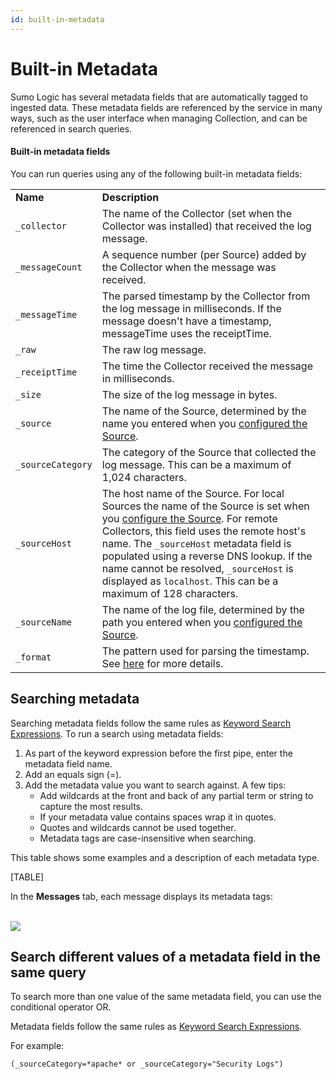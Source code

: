 ```yaml
---
id: built-in-metadata
---
```


# Built-in Metadata

Sumo Logic has several metadata fields that are automatically tagged to
ingested data. These metadata fields are referenced by the service in
many ways, such as the user interface when managing Collection, and can
be referenced in search queries.

#### Built-in metadata fields

You can run queries using any of the following built-in metadata fields:

|                   |                                                                                                                                                                                                                                                                                                                                                                                                                       |
|-------------------|-----------------------------------------------------------------------------------------------------------------------------------------------------------------------------------------------------------------------------------------------------------------------------------------------------------------------------------------------------------------------------------------------------------------------|
| **Name**          | **Description**                                                                                                                                                                                                                                                                                                                                                                                                       |
| `_collector`      | The name of the Collector (set when the Collector was installed) that received the log message.                                                                                                                                                                                                                                                                                                                       |
| `_messageCount`   | A sequence number (per Source) added by the Collector when the message was received.                                                                                                                                                                                                                                                                                                                                  |
| `_messageTime`    | The parsed timestamp by the Collector from the log message in milliseconds. If the message doesn't have a timestamp, messageTime uses the receiptTime.                                                                                                                                                                                                                                                                |
| `_raw`            | The raw log message.                                                                                                                                                                                                                                                                                                                                                                                                  |
| `_receiptTime`    | The time the Collector received the message in milliseconds.                                                                                                                                                                                                                                                                                                                                                          |
| `_size`           | The size of the log message in bytes.                                                                                                                                                                                                                                                                                                                                                                                 |
| `_source`         | The name of the Source, determined by the name you entered when you [configured the Source](../../../03Send-Data/Sources.md "Sources").                                                                                                                                                                                                                                                                               |
| `_sourceCategory` | The category of the Source that collected the log message. This can be a maximum of 1,024 characters.                                                                                                                                                                                                                                                                                                                 |
| `_sourceHost`     | The host name of the Source. For local Sources the name of the Source is set when you [configure the Source](../../../03Send-Data/Sources.md "Sources"). For remote Collectors, this field uses the remote host's name. The `_sourceHost` metadata field is populated using a reverse DNS lookup. If the name cannot be resolved, `_sourceHost` is displayed as `localhost`. This can be a maximum of 128 characters. |
| `_sourceName`     | The name of the log file, determined by the path you entered when you [configured the Source](../../../03Send-Data/Sources.md "Sources").                                                                                                                                                                                                                                                                             |
| `_format`         | The pattern used for parsing the timestamp. See [here](../../../03Send-Data/Sources/04Reference-Information-for-Sources/Timestamps,-Time-Zones,-Time-Ranges,-and-Date-Formats.md "Timestamps, Time Zones, Time Ranges, and Date Formats") for more details.                                                                                                                                                           |

## Searching metadata

Searching metadata fields follow the same rules as [Keyword Search
Expressions](../How-to-Build-a-Search/Keyword-Search-Expressions.md "Keyword Search Expressions").
To run a search using metadata fields:

1.  As part of the keyword expression before the first pipe, enter the
    metadata field name.
2.  Add an equals sign (=).
3.  Add the metadata value you want to search against. A few tips:
    -   Add wildcards at the front and back of any partial term or
        string to capture the most results.
    -   If your metadata value contains spaces wrap it in quotes.
    -   Quotes and wildcards cannot be used together.
    -   Metadata tags are case-insensitive when searching.

This table shows some examples and a description of each metadata type.

[TABLE]

In the **Messages** tab, each message displays its metadata tags:  
 

![](../../static/img/Get-Started-with-Search/Search-Basics/Built-in-Metadata/msg-with-metadata.png)

## Search different values of a metadata field in the same query

To search more than one value of the same metadata field, you can use
the conditional operator OR.

Metadata fields follow the same rules as [Keyword Search
Expressions](../How-to-Build-a-Search/Keyword-Search-Expressions.md "Keyword Search Expressions").

For example:

`(_sourceCategory=*apache* or _sourceCategory="Security Logs")`
